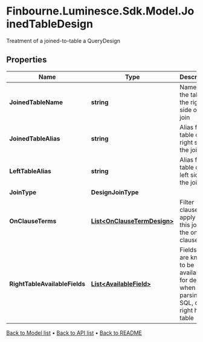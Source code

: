 # Finbourne.Luminesce.Sdk.Model.JoinedTableDesign
Treatment of a joined-to-table a QueryDesign

## Properties

Name | Type | Description | Notes
------------ | ------------- | ------------- | -------------
**JoinedTableName** | **string** | Name of the table on the right side of the join | 
**JoinedTableAlias** | **string** | Alias for the table on the right side of the join | 
**LeftTableAlias** | **string** | Alias for the table on the left side of the join | 
**JoinType** | **DesignJoinType** |  | 
**OnClauseTerms** | [**List&lt;OnClauseTermDesign&gt;**](OnClauseTermDesign.md) | Filter clauses to apply to this join in the on clause | 
**RightTableAvailableFields** | [**List&lt;AvailableField&gt;**](AvailableField.md) | Fields that are known to be available for design when parsing SQL, of the right hand table | [optional] 

[Back to Model list](../README.md#documentation-for-models) &#8226; [Back to API list](../README.md#documentation-for-api-endpoints) &#8226; [Back to README](../README.md)

